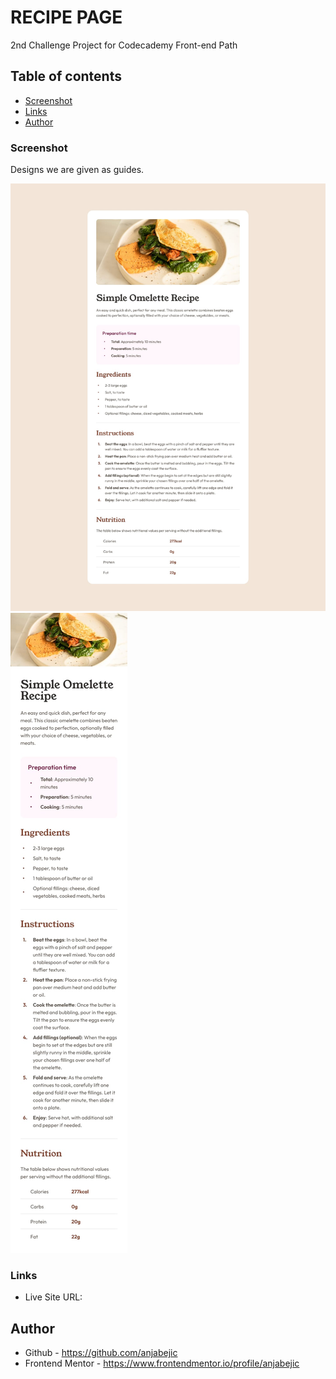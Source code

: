 # RECIPE PAGE 
2nd Challenge Project for Codecademy Front-end Path

## Table of contents

  - [Screenshot](#screenshot)
  - [Links](#links)
  - [Author](#author)


### Screenshot

Designs we are given as guides. 

![Desktop View](/design/desktop-design.jpg) 
![Mobile View](/design/mobile-design.jpg) 


### Links

- Live Site URL: 


## Author

- Github - https://github.com/anjabejic
- Frontend Mentor - https://www.frontendmentor.io/profile/anjabejic

